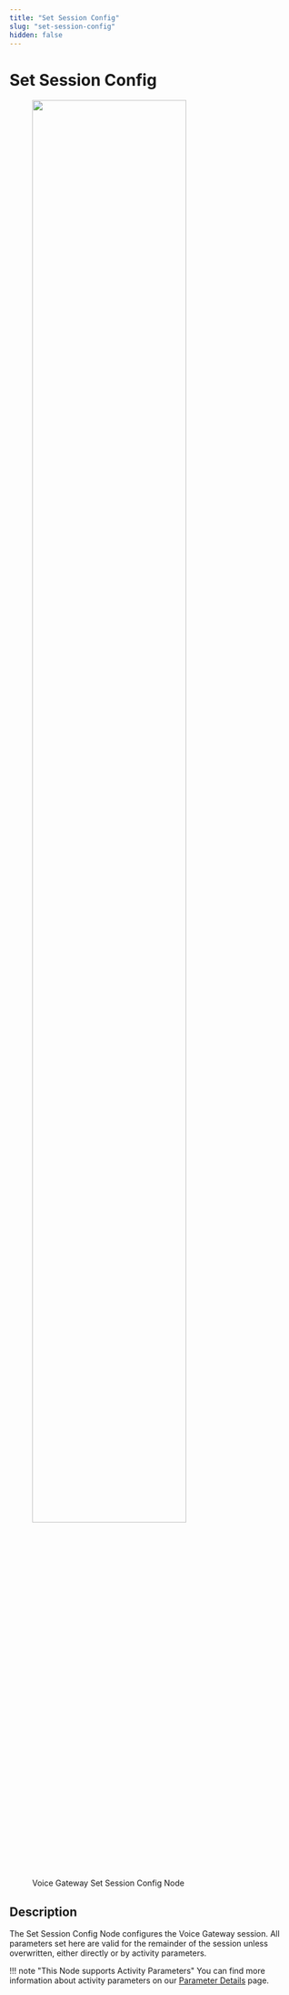```yaml
---
title: "Set Session Config"
slug: "set-session-config"
hidden: false
---
```


# Set Session Config

<figure>
  <img class="image-center" src="{{config.site_url}}ai/nodes/images/vg/set-session-config.png" width="80%" />
  <figcaption>Voice Gateway Set Session Config Node</figcaption>
</figure>

## Description
<div class="divider"></div>

The Set Session Config Node configures the Voice Gateway session. All parameters set here are valid for the remainder of the session unless overwritten, either directly or by activity parameters.

!!! note "This Node supports Activity Parameters"
    You can find more information about activity parameters on our [Parameter Details](parameter-details.md) page.